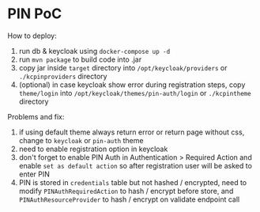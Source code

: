 # PIN PoC

How to deploy:

1. run db & keycloak using `docker-compose up -d`
2. run `mvn package` to build code into .jar
3. copy jar inside `target` directory into `/opt/keycloak/providers` or `./kcpinproviders` directory
4. (optional) in case keycloak show error during registration steps, copy `theme/login` into `/opt/keycloak/themes/pin-auth/login` or `./kcpintheme` directory

Problems and fix:
1. if using default theme always return error or return page without css, change to `keycloak` or `pin-auth` theme
2. need to enable registration option in keycloak
3. don't forget to enable PIN Auth in Authentication > Required Action and enable `set as default action` so after registration user will be asked to enter PIN
4. PIN is stored in `credentials` table but not hashed / encrypted, need to modify `PINAuthRequiredAction` to hash / encrypt before store, and `PINAuthResourceProvider` to hash / encrypt on validate endpoint call